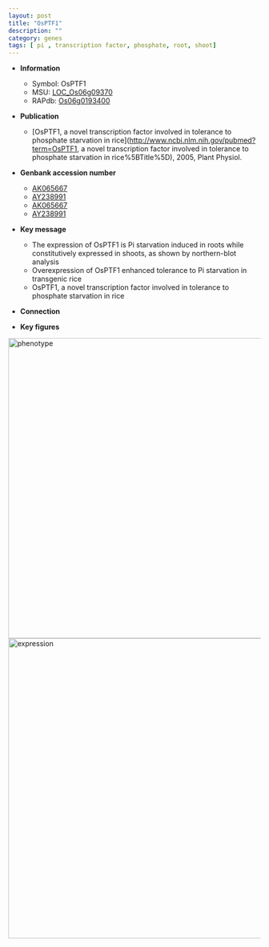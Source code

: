 ```yaml
---
layout: post
title: "OsPTF1"
description: ""
category: genes
tags: [ pi , transcription factor, phosphate, root, shoot]
---
```


* **Information**  
    + Symbol: OsPTF1  
    + MSU: [LOC_Os06g09370](http://rice.plantbiology.msu.edu/cgi-bin/ORF_infopage.cgi?orf=LOC_Os06g09370)  
    + RAPdb: [Os06g0193400](http://rapdb.dna.affrc.go.jp/viewer/gbrowse_details/irgsp1?name=Os06g0193400)  

* **Publication**  
    + [OsPTF1, a novel transcription factor involved in tolerance to phosphate starvation in rice](http://www.ncbi.nlm.nih.gov/pubmed?term=OsPTF1, a novel transcription factor involved in tolerance to phosphate starvation in rice%5BTitle%5D), 2005, Plant Physiol.

* **Genbank accession number**  
    + [AK065667](http://www.ncbi.nlm.nih.gov/nuccore/AK065667)
    + [AY238991](http://www.ncbi.nlm.nih.gov/nuccore/AY238991)
    + [AK065667](http://www.ncbi.nlm.nih.gov/nuccore/AK065667)
    + [AY238991](http://www.ncbi.nlm.nih.gov/nuccore/AY238991)

* **Key message**  
    + The expression of OsPTF1 is Pi starvation induced in roots while constitutively expressed in shoots, as shown by northern-blot analysis
    + Overexpression of OsPTF1 enhanced tolerance to Pi starvation in transgenic rice
    + OsPTF1, a novel transcription factor involved in tolerance to phosphate starvation in rice

* **Connection**  

* **Key figures**  
<img src="https://funricegenes.github.io/images/OsPTF1.pheno.png" alt="phenotype"  style="width: 600px;"/>

<img src="https://funricegenes.github.io/images/OsPTF1.exp.png" alt="expression"  style="width: 600px;"/>


